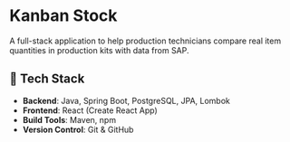 # Kanban Stock

A full-stack application to help production technicians compare real item quantities in production kits with data from SAP.

## 🧰 Tech Stack
- **Backend**: Java, Spring Boot, PostgreSQL, JPA, Lombok
- **Frontend**: React (Create React App)
- **Build Tools**: Maven, npm
- **Version Control**: Git & GitHub

